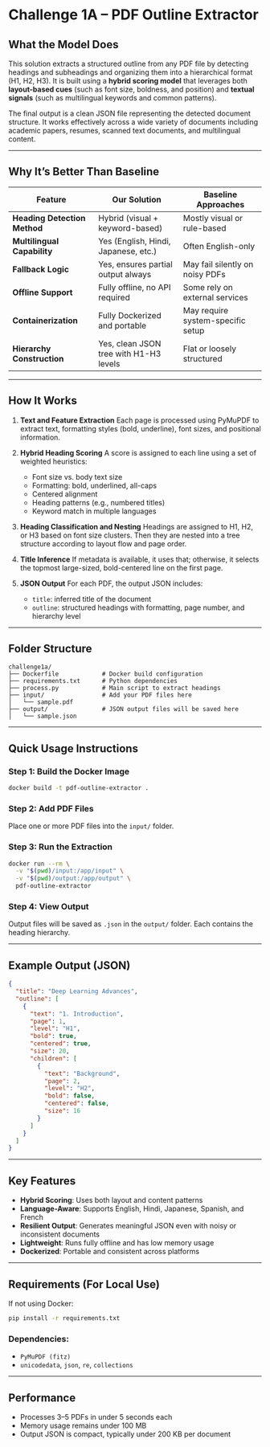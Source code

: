 # Challenge 1A – PDF Outline Extractor

## What the Model Does

This solution extracts a structured outline from any PDF file by detecting headings and subheadings and organizing them into a hierarchical format (H1, H2, H3). It is built using a **hybrid scoring model** that leverages both **layout-based cues** (such as font size, boldness, and position) and **textual signals** (such as multilingual keywords and common patterns).

The final output is a clean JSON file representing the detected document structure. It works effectively across a wide variety of documents including academic papers, resumes, scanned text documents, and multilingual content.

---

## Why It’s Better Than Baseline

| Feature                      | Our Solution                           | Baseline Approaches               |
| ---------------------------- | -------------------------------------- | --------------------------------- |
| **Heading Detection Method** | Hybrid (visual + keyword-based)        | Mostly visual or rule-based       |
| **Multilingual Capability**  | Yes (English, Hindi, Japanese, etc.)   | Often English-only                |
| **Fallback Logic**           | Yes, ensures partial output always     | May fail silently on noisy PDFs   |
| **Offline Support**          | Fully offline, no API required         | Some rely on external services    |
| **Containerization**         | Fully Dockerized and portable          | May require system-specific setup |
| **Hierarchy Construction**   | Yes, clean JSON tree with H1-H3 levels | Flat or loosely structured        |

---

## How It Works

1. **Text and Feature Extraction**
   Each page is processed using PyMuPDF to extract text, formatting styles (bold, underline), font sizes, and positional information.

2. **Hybrid Heading Scoring**
   A score is assigned to each line using a set of weighted heuristics:

   * Font size vs. body text size
   * Formatting: bold, underlined, all-caps
   * Centered alignment
   * Heading patterns (e.g., numbered titles)
   * Keyword match in multiple languages

3. **Heading Classification and Nesting**
   Headings are assigned to H1, H2, or H3 based on font size clusters. Then they are nested into a tree structure according to layout flow and page order.

4. **Title Inference**
   If metadata is available, it uses that; otherwise, it selects the topmost large-sized, bold-centered line on the first page.

5. **JSON Output**
   For each PDF, the output JSON includes:

   * `title`: inferred title of the document
   * `outline`: structured headings with formatting, page number, and hierarchy level

---

## Folder Structure

```
challenge1a/
├── Dockerfile            # Docker build configuration
├── requirements.txt      # Python dependencies
├── process.py            # Main script to extract headings
├── input/                # Add your PDF files here
│   └── sample.pdf
├── output/               # JSON output files will be saved here
│   └── sample.json
```

---

## Quick Usage Instructions

### Step 1: Build the Docker Image

```bash
docker build -t pdf-outline-extractor .
```

### Step 2: Add PDF Files

Place one or more PDF files into the `input/` folder.

### Step 3: Run the Extraction

```bash
docker run --rm \
  -v "$(pwd)/input:/app/input" \
  -v "$(pwd)/output:/app/output" \
  pdf-outline-extractor
```

### Step 4: View Output

Output files will be saved as `.json` in the `output/` folder. Each contains the heading hierarchy.

---

## Example Output (JSON)

```json
{
  "title": "Deep Learning Advances",
  "outline": [
    {
      "text": "1. Introduction",
      "page": 1,
      "level": "H1",
      "bold": true,
      "centered": true,
      "size": 20,
      "children": [
        {
          "text": "Background",
          "page": 2,
          "level": "H2",
          "bold": false,
          "centered": false,
          "size": 16
        }
      ]
    }
  ]
}
```

---

## Key Features

* **Hybrid Scoring**: Uses both layout and content patterns
* **Language-Aware**: Supports English, Hindi, Japanese, Spanish, and French
* **Resilient Output**: Generates meaningful JSON even with noisy or inconsistent documents
* **Lightweight**: Runs fully offline and has low memory usage
* **Dockerized**: Portable and consistent across platforms

---

## Requirements (For Local Use)

If not using Docker:

```bash
pip install -r requirements.txt
```

### Dependencies:

* `PyMuPDF (fitz)`
* `unicodedata`, `json`, `re`, `collections`

---

## Performance

* Processes 3–5 PDFs in under 5 seconds each
* Memory usage remains under 100 MB
* Output JSON is compact, typically under 200 KB per document

